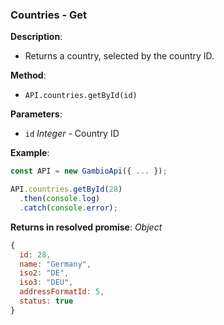 ### Countries - Get

**Description**:
- Returns a country, selected by the country ID.

**Method**:
- `API.countries.getById(id)`

**Parameters**:
- `id` *Integer* - Country ID

**Example**:
```js
const API = new GambioApi({ ... });

API.countries.getById(28)
  .then(console.log)
  .catch(console.error);
```

**Returns in resolved promise**: *Object*
```js
{
  id: 28,
  name: "Germany",
  iso2: "DE",
  iso3: "DEU",
  addressFormatId: 5,
  status: true
}
```
